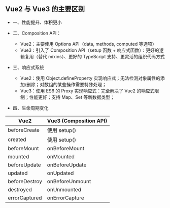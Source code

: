 ## Vue2 与 Vue3 的主要区别
- 一、性能提升、体积更小
- 二、Composition API：
   - Vue2：主要使用 Options API（data, methods, computed 等选项）
   - Vue3：引入了 Composition API（setup 函数 + 响应式函数）：更好的逻辑复用（替代 mixins）、更好的 TypeScript 支持、更灵活的组织代码方式
 
- 三、响应式系统
   - Vue2：使用 Object.defineProperty 实现响应式；无法检测对象属性的添加/删除；对数组的某些操作需要特殊处理；
   - Vue3：使用 ES6 的 Proxy 实现响应式：完全解决了 Vue2 的响应式限制；性能更好；支持 Map、Set 等新数据类型；
 
- 四、生命周期变化

| Vue2	       | Vue3 (Composition API)
|---------------|-------------
| beforeCreate	| 使用 setup()
| created	| 使用 setup()
| beforeMount	| onBeforeMount
| mounted	| onMounted
| beforeUpdate	| onBeforeUpdate
| updated	| onUpdated
| beforeDestroy	| onBeforeUnmount
| destroyed	| onUnmounted
| errorCaptured	| onErrorCapture
